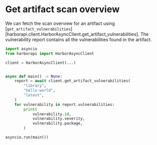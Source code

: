 # Get artifact scan overview

We can fetch the scan overview for an artifact using [`get_artifact_vulnerabilities`][harborapi.client.HarborAsyncClient.get_artifact_vulnerabilities]. The vulnerability report contains all the vulnerabilities found in the artifact.

```py
import asyncio
from harborapi import HarborAsyncClient

client = HarborAsyncClient(...)


async def main() -> None:
    report = await client.get_artifact_vulnerabilities(
        "library",
        "hello-world",
        "latest",
    )
    for vulnerability in report.vulnerabilities:
        print(
            vulnerability.id,
            vulnerability.severity,
            vulnerability.package,
        )

asyncio.run(main())
```

<!-- See ext recipe for a maidaofowqwfq -->
